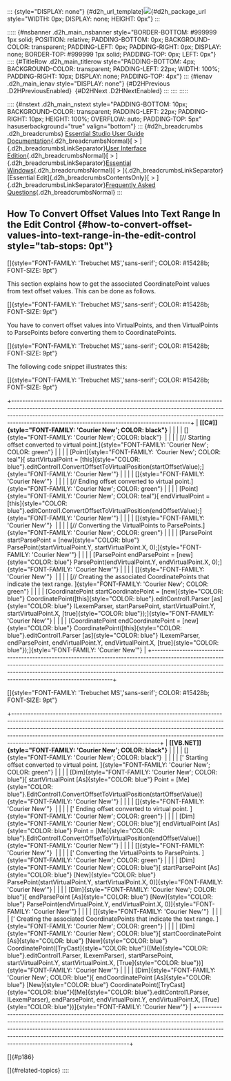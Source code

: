 ::: {style="DISPLAY: none"}
[](ms-xhelp:///?Id=d2h_url_template){#d2h_url_template}![](!package_url!){#d2h_package_url style="WIDTH: 0px; DISPLAY: none; HEIGHT: 0px"}
:::

::::: {#nsbanner .d2h_main_nsbanner style="BORDER-BOTTOM: #999999 1px solid; POSITION: relative; PADDING-BOTTOM: 0px; BACKGROUND-COLOR: transparent; PADDING-LEFT: 0px; PADDING-RIGHT: 0px; DISPLAY: none; BORDER-TOP: #999999 1px solid; PADDING-TOP: 0px; LEFT: 0px"}
:::: {#TitleRow .d2h_main_titlerow style="PADDING-BOTTOM: 4px; BACKGROUND-COLOR: transparent; PADDING-LEFT: 22px; WIDTH: 100%; PADDING-RIGHT: 10px; DISPLAY: none; PADDING-TOP: 4px"}
::: {#ienav .d2h_main_ienav style="DISPLAY: none"}
[](ms-xhelp:///?Id=2b1703fd-99dc-44e2-88ae-e66907fe3387){#D2HPrevious .D2HPreviousEnabled}  [](ms-xhelp:///?Id=215f28f3-a5b6-45ef-8dd0-96bfe28ddf07){#D2HNext .D2HNextEnabled}
:::
::::
:::::

:::: {#nstext .d2h_main_nstext style="PADDING-BOTTOM: 10px; BACKGROUND-COLOR: transparent; PADDING-LEFT: 22px; PADDING-RIGHT: 10px; HEIGHT: 100%; OVERFLOW: auto; PADDING-TOP: 5px" hasuserbackground="true" valign="bottom"}
::: {#d2h_breadcrumbs .d2h_breadcrumbs}
[Essential Studio User Guide Documentation](ms-xhelp:///?Id=12457748-09e3-4d74-a240-8e049cedf030){.d2h_breadcrumbsNormal}[ \> ]{.d2h_breadcrumbsLinkSeparator}[User Interface Edition](ms-xhelp:///?Id=c29296b7-531c-413b-a0ec-488ca1f7f669){.d2h_breadcrumbsNormal}[ \> ]{.d2h_breadcrumbsLinkSeparator}[Essential Windows](ms-xhelp:///?Id=e60759d8-47a4-4570-9d7a-16a68d63f2ea){.d2h_breadcrumbsNormal}[ \> ]{.d2h_breadcrumbsLinkSeparator}[Essential Edit]{.d2h_breadcrumbsContentsOnly}[ \> ]{.d2h_breadcrumbsLinkSeparator}[Frequently Asked Questions](ms-xhelp:///?Id=172af5c9-ec0f-43e6-8f45-f7e19f885c88){.d2h_breadcrumbsNormal}
:::

## How To Convert Offset Values Into Text Range In the Edit Control {#how-to-convert-offset-values-into-text-range-in-the-edit-control style="tab-stops: 0pt"}

[]{style="FONT-FAMILY: 'Trebuchet MS','sans-serif'; COLOR: #15428b; FONT-SIZE: 9pt"} 

This section explains how to get the associated CoordinatePoint values from text offset values. This can be done as follows.

[]{style="FONT-FAMILY: 'Trebuchet MS','sans-serif'; COLOR: #15428b; FONT-SIZE: 9pt"} 

You have to convert offset values into VirtualPoints, and then VirtualPoints to ParsePoints before converting them to CoordinatePoints.

[]{style="FONT-FAMILY: 'Trebuchet MS','sans-serif'; COLOR: #15428b; FONT-SIZE: 9pt"} 

The following code snippet illustrates this:

[]{style="FONT-FAMILY: 'Trebuchet MS','sans-serif'; COLOR: #15428b; FONT-SIZE: 9pt"} 

+----------------------------------------------------------------------------------------------------------------------------------------------------------------------------------------------------------------------------------------------------------------------------------------------------------+
| **[\[C#\]]{style="FONT-FAMILY: 'Courier New'; COLOR: black"}**                                                                                                                                                                                                                                           |
|                                                                                                                                                                                                                                                                                                          |
| []{style="FONT-FAMILY: 'Courier New'; COLOR: black"}                                                                                                                                                                                                                                                     |
|                                                                                                                                                                                                                                                                                                          |
| [// Starting offset converted to virtual point.]{style="FONT-FAMILY: 'Courier New'; COLOR: green"}                                                                                                                                                                                                       |
|                                                                                                                                                                                                                                                                                                          |
| [Point]{style="FONT-FAMILY: 'Courier New'; COLOR: teal"}[ startVirtualPoint = [this]{style="COLOR: blue"}.editControl1.ConvertOffsetToVirtualPosition(startOffsetValue);]{style="FONT-FAMILY: 'Courier New'"}                                                                                            |
|                                                                                                                                                                                                                                                                                                          |
| []{style="FONT-FAMILY: 'Courier New'"}                                                                                                                                                                                                                                                                   |
|                                                                                                                                                                                                                                                                                                          |
| [// Ending offset converted to virtual point.]{style="FONT-FAMILY: 'Courier New'; COLOR: green"}                                                                                                                                                                                                         |
|                                                                                                                                                                                                                                                                                                          |
| [Point]{style="FONT-FAMILY: 'Courier New'; COLOR: teal"}[ endVirtualPoint = [this]{style="COLOR: blue"}.editControl1.ConvertOffsetToVirtualPosition(endOffsetValue);]{style="FONT-FAMILY: 'Courier New'"}                                                                                                |
|                                                                                                                                                                                                                                                                                                          |
| []{style="FONT-FAMILY: 'Courier New'"}                                                                                                                                                                                                                                                                   |
|                                                                                                                                                                                                                                                                                                          |
| [// Converting the VirtualPoints to ParsePoints.]{style="FONT-FAMILY: 'Courier New'; COLOR: green"}                                                                                                                                                                                                      |
|                                                                                                                                                                                                                                                                                                          |
| [ParsePoint startParsePoint = [new]{style="COLOR: blue"} ParsePoint(startVirtualPoint.Y, startVirtualPoint.X, 0);]{style="FONT-FAMILY: 'Courier New'"}                                                                                                                                                   |
|                                                                                                                                                                                                                                                                                                          |
| [ParsePoint endParsePoint = [new]{style="COLOR: blue"} ParsePoint(endVirtualPoint.Y, endVirtualPoint.X, 0);]{style="FONT-FAMILY: 'Courier New'"}                                                                                                                                                         |
|                                                                                                                                                                                                                                                                                                          |
| []{style="FONT-FAMILY: 'Courier New'"}                                                                                                                                                                                                                                                                   |
|                                                                                                                                                                                                                                                                                                          |
| [// Creating the associated CoordinatePoints that indicate the text range. ]{style="FONT-FAMILY: 'Courier New'; COLOR: green"}                                                                                                                                                                           |
|                                                                                                                                                                                                                                                                                                          |
| [CoordinatePoint startCoordinatePoint = [new]{style="COLOR: blue"} CoordinatePoint([this]{style="COLOR: blue"}.editControl1.Parser [as]{style="COLOR: blue"} ILexemParser, startParsePoint, startVirtualPoint.Y, startVirtualPoint.X, [true]{style="COLOR: blue"});]{style="FONT-FAMILY: 'Courier New'"} |
|                                                                                                                                                                                                                                                                                                          |
| [CoordinatePoint endCoordinatePoint = [new]{style="COLOR: blue"} CoordinatePoint([this]{style="COLOR: blue"}.editControl1.Parser [as]{style="COLOR: blue"} ILexemParser, endParsePoint, endVirtualPoint.Y, endVirtualPoint.X, [true]{style="COLOR: blue"});]{style="FONT-FAMILY: 'Courier New'"}         |
+----------------------------------------------------------------------------------------------------------------------------------------------------------------------------------------------------------------------------------------------------------------------------------------------------------+

[]{style="FONT-FAMILY: 'Trebuchet MS','sans-serif'; COLOR: #15428b; FONT-SIZE: 9pt"} 

+-----------------------------------------------------------------------------------------------------------------------------------------------------------------------------------------------------------------------------------------------------------------------------------------------------------------------------------------------------------------------------+
| **[\[VB.NET\]]{style="FONT-FAMILY: 'Courier New'; COLOR: black"}**                                                                                                                                                                                                                                                                                                          |
|                                                                                                                                                                                                                                                                                                                                                                             |
| []{style="FONT-FAMILY: 'Courier New'; COLOR: black"}                                                                                                                                                                                                                                                                                                                        |
|                                                                                                                                                                                                                                                                                                                                                                             |
| [\' Starting offset converted to virtual point. ]{style="FONT-FAMILY: 'Courier New'; COLOR: green"}                                                                                                                                                                                                                                                                         |
|                                                                                                                                                                                                                                                                                                                                                                             |
| [Dim]{style="FONT-FAMILY: 'Courier New'; COLOR: blue"}[ startVirtualPoint [As]{style="COLOR: blue"} Point = [Me]{style="COLOR: blue"}.EditControl1.ConvertOffsetToVirtualPosition(startOffsetValue)]{style="FONT-FAMILY: 'Courier New'"}                                                                                                                                    |
|                                                                                                                                                                                                                                                                                                                                                                             |
| []{style="FONT-FAMILY: 'Courier New'"}                                                                                                                                                                                                                                                                                                                                      |
|                                                                                                                                                                                                                                                                                                                                                                             |
| [\' Ending offset converted to virtual point. ]{style="FONT-FAMILY: 'Courier New'; COLOR: green"}                                                                                                                                                                                                                                                                           |
|                                                                                                                                                                                                                                                                                                                                                                             |
| [Dim]{style="FONT-FAMILY: 'Courier New'; COLOR: blue"}[ endVirtualPoint [As]{style="COLOR: blue"} Point = [Me]{style="COLOR: blue"}.EditControl1.ConvertOffsetToVirtualPosition(endOffsetValue)]{style="FONT-FAMILY: 'Courier New'"}                                                                                                                                        |
|                                                                                                                                                                                                                                                                                                                                                                             |
| []{style="FONT-FAMILY: 'Courier New'"}                                                                                                                                                                                                                                                                                                                                      |
|                                                                                                                                                                                                                                                                                                                                                                             |
| [\' Converting the VirtualPoints to ParsePoints. ]{style="FONT-FAMILY: 'Courier New'; COLOR: green"}                                                                                                                                                                                                                                                                        |
|                                                                                                                                                                                                                                                                                                                                                                             |
| [Dim]{style="FONT-FAMILY: 'Courier New'; COLOR: blue"}[ startParsePoint [As]{style="COLOR: blue"} [New]{style="COLOR: blue"} ParsePoint(startVirtualPoint.Y, startVirtualPoint.X, 0)]{style="FONT-FAMILY: 'Courier New'"}                                                                                                                                                   |
|                                                                                                                                                                                                                                                                                                                                                                             |
| [Dim]{style="FONT-FAMILY: 'Courier New'; COLOR: blue"}[ endParsePoint [As]{style="COLOR: blue"} [New]{style="COLOR: blue"} ParsePoint(endVirtualPoint.Y, endVirtualPoint.X, 0)]{style="FONT-FAMILY: 'Courier New'"}                                                                                                                                                         |
|                                                                                                                                                                                                                                                                                                                                                                             |
| []{style="FONT-FAMILY: 'Courier New'"}                                                                                                                                                                                                                                                                                                                                      |
|                                                                                                                                                                                                                                                                                                                                                                             |
| [\' Creating the associated CoordinatePoints that indicate the text range. ]{style="FONT-FAMILY: 'Courier New'; COLOR: green"}                                                                                                                                                                                                                                              |
|                                                                                                                                                                                                                                                                                                                                                                             |
| [Dim]{style="FONT-FAMILY: 'Courier New'; COLOR: blue"}[ startCoordinatePoint [As]{style="COLOR: blue"} [New]{style="COLOR: blue"} CoordinatePoint([TryCast]{style="COLOR: blue"}([Me]{style="COLOR: blue"}.editControl1.Parser, ILexemParser), startParsePoint, startVirtualPoint.Y, startVirtualPoint.X, [True]{style="COLOR: blue"})]{style="FONT-FAMILY: 'Courier New'"} |
|                                                                                                                                                                                                                                                                                                                                                                             |
| [Dim]{style="FONT-FAMILY: 'Courier New'; COLOR: blue"}[ endCoordinatePoint [As]{style="COLOR: blue"} [New]{style="COLOR: blue"} CoordinatePoint([TryCast]{style="COLOR: blue"}([Me]{style="COLOR: blue"}.editControl1.Parser, ILexemParser), endParsePoint, endVirtualPoint.Y, endVirtualPoint.X, [True]{style="COLOR: blue"})]{style="FONT-FAMILY: 'Courier New'"}         |
+-----------------------------------------------------------------------------------------------------------------------------------------------------------------------------------------------------------------------------------------------------------------------------------------------------------------------------------------------------------------------------+

[]{#p186} 

[]{#related-topics}
::::
